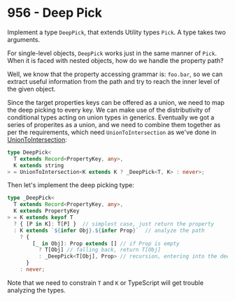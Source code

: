 # 956 - Deep Pick

Implement a type `DeepPick`, that extends Utility types `Pick`. A type takes two arguments.

For single-level objects, `DeepPick` works just in the same manner of `Pick`. When it is faced with nested objects, how do we handle the property path?

Well, we know that the property accessing grammar is: `foo.bar`, so we can extract useful information from the path and try to reach the inner level of the given object.

Since the target properties keys can be offered as a union, we need to map the deep picking to every key. We can make use of the distributivity of conditional types acting on union types in generics. Eventually we got a series of properites as a union, and we need to combine them together as per the requirements, which need `UnionToIntersection` as we've done in [UnionToIntersection](../00055-hard-union-to-intersection/note.md):

```typescript
type DeepPick<
  T extends Record<PropertyKey, any>,
  K extends string
> = UnionToIntersection<K extends K ? _DeepPick<T, K> : never>;
```

Then let's implement the deep picking type:

```typescript
type _DeepPick<
  T extends Record<PropertyKey, any>,
  K extends PropertyKey
> = K extends keyof T
  ? { [P in K]: T[P] }  // simplest case, just return the property
  : K extends `${infer Obj}.${infer Prop}`  // analyze the path
    ? {
        [_ in Obj]: Prop extends [] // if Prop is empty
          ? T[Obj] // falling back, return T[Obj]
          : _DeepPick<T[Obj], Prop> // recursion, entering into the deeper level
      }
    : never;
```

Note that we need to constrain `T` and `K` or TypeScript will get trouble analyzing the types.
